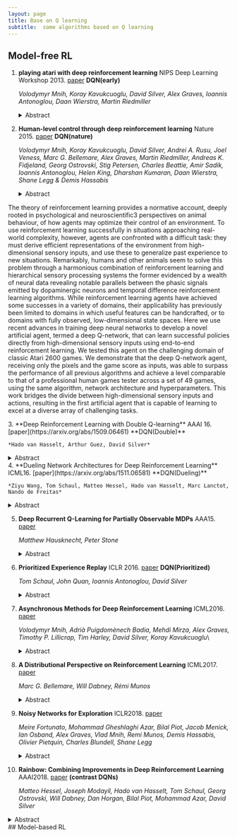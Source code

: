 ```yaml
---
layout: page
title: Base on Q learning
subtitle:  some algorithms based on Q learning
---
```

## Model-free RL
1. **playing atari with deep reinforcement learning** NIPS Deep Learning Workshop 2013. [paper](https://arxiv.org/abs/1312.5602) **DQN(early)**

    *Volodymyr Mnih, Koray Kavukcuoglu, David Silver, Alex Graves, Ioannis Antonoglou, Daan Wierstra, Martin Riedmiller*

   <details>
   <summary> Abstract </summary>
   We present the first deep learning model to successfully learn control policies directly from high-dimensional sensory input using reinforcement learning. The model is a      convolutional neural network, trained with a variant of Q-learning, whose input is raw pixels and whose output is a value function estimating future rewards. We apply our          method to seven Atari 2600 games from the Arcade Learning Environment, with no adjustment of the architecture or learning algorithm. We find that it outperforms all             previous       approaches on six of the games and surpasses a human expert on three of them.
   </details>

2. **Human-level control through deep reinforcement learning** Nature 2015. [paper](https://www.nature.com/articles/nature14236) **DQN(nature)**

    *Volodymyr Mnih, Koray Kavukcuoglu, David Silver, Andrei A. Rusu, Joel Veness, Marc G. Bellemare, Alex Graves, Martin Riedmiller, Andreas K. Fidjeland, Georg Ostrovski, Stig Petersen, Charles Beattie, Amir Sadik, Ioannis Antonoglou, Helen King, Dharshan Kumaran, Daan Wierstra, Shane Legg & Demis Hassabis*
    
   <details>
   <summary> Abstract </summary>
  The theory of reinforcement learning provides a normative account, deeply rooted in psychological and neuroscientific3 perspectives on animal behaviour, of how agents may optimize their control of an environment. To use reinforcement learning successfully in situations approaching real-world complexity, however, agents are confronted with a difficult task: they must derive efficient representations of the environment from high-dimensional sensory inputs, and use these to generalize past experience to new situations. Remarkably, humans and other animals seem to solve this problem through a harmonious combination of reinforcement learning and hierarchical sensory processing systems the former evidenced by a wealth of neural data revealing notable parallels between the phasic signals emitted by dopaminergic neurons and temporal difference reinforcement learning algorithms. While reinforcement learning agents have achieved some successes in a variety of domains, their applicability has previously been limited to domains in which useful features can be handcrafted, or to domains with fully observed, low-dimensional state spaces. Here we use recent advances in training deep neural networks to develop a novel artificial agent, termed a deep Q-network, that can learn successful policies directly from high-dimensional sensory inputs using end-to-end reinforcement learning. We tested this agent on the challenging domain of classic Atari 2600 games. We demonstrate that the deep Q-network agent, receiving only the pixels and the game score as inputs, was able to surpass the performance of all previous algorithms and achieve a level comparable to that of a professional human games tester across a set of 49 games, using the same algorithm, network architecture and hyperparameters. This work bridges the divide between high-dimensional sensory inputs and actions, resulting in the first artificial agent that is capable of learning to excel at a diverse array of challenging tasks.
   </details>
3. **Deep Reinforcement Learning with Double Q-learning** AAAI 16. [paper](https://arxiv.org/abs/1509.06461) **DQN(Double)**

    *Hado van Hasselt, Arthur Guez, David Silver*
    
   <details>
   <summary> Abstract </summary>
   We present the first deep learning model to successfully learn control policies directly from high-dimensional sensory input using reinforcement learning. The model is a      convolutional neural network, trained with a variant of Q-learning, whose input is raw pixels and whose output is a value function estimating future rewards. We apply our          method to seven Atari 2600 games from the Arcade Learning Environment, with no adjustment of the architecture or learning algorithm. We find that it outperforms all             previous       approaches on six of the games and surpasses a human expert on three of them.
   </details>
4. **Dueling Network Architectures for Deep Reinforcement Learning** ICML16. [paper](https://arxiv.org/abs/1511.06581) **DQN(Dueling)**

    *Ziyu Wang, Tom Schaul, Matteo Hessel, Hado van Hasselt, Marc Lanctot, Nando de Freitas*
    
   <details>
   <summary> Abstract </summary>
   We present the first deep learning model to successfully learn control policies directly from high-dimensional sensory input using reinforcement learning. The model is a      convolutional neural network, trained with a variant of Q-learning, whose input is raw pixels and whose output is a value function estimating future rewards. We apply our          method to seven Atari 2600 games from the Arcade Learning Environment, with no adjustment of the architecture or learning algorithm. We find that it outperforms all             previous       approaches on six of the games and surpasses a human expert on three of them.
   </details>

5. **Deep Recurrent Q-Learning for Partially Observable MDPs** AAA15. [paper](https://arxiv.org/abs/1507.06527)

    *Matthew Hausknecht, Peter Stone*
    
   <details>
   <summary> Abstract </summary>
   We present the first deep learning model to successfully learn control policies directly from high-dimensional sensory input using reinforcement learning. The model is a      convolutional neural network, trained with a variant of Q-learning, whose input is raw pixels and whose output is a value function estimating future rewards. We apply our          method to seven Atari 2600 games from the Arcade Learning Environment, with no adjustment of the architecture or learning algorithm. We find that it outperforms all             previous       approaches on six of the games and surpasses a human expert on three of them.
   </details>
    
6. **Prioritized Experience Replay** ICLR 2016. [paper](https://arxiv.org/abs/1511.05952) **DQN(Prioritized)**

    *Tom Schaul, John Quan, Ioannis Antonoglou, David Silver*

   <details>
   <summary> Abstract </summary>
   We present the first deep learning model to successfully learn control policies directly from high-dimensional sensory input using reinforcement learning. The model is a      convolutional neural network, trained with a variant of Q-learning, whose input is raw pixels and whose output is a value function estimating future rewards. We apply our          method to seven Atari 2600 games from the Arcade Learning Environment, with no adjustment of the architecture or learning algorithm. We find that it outperforms all             previous       approaches on six of the games and surpasses a human expert on three of them.
   </details>
 
7. **Asynchronous Methods for Deep Reinforcement Learning** ICML2016. [paper](https://arxiv.org/abs/1602.01783)

    *Volodymyr Mnih, Adrià Puigdomènech Badia, Mehdi Mirza, Alex Graves, Timothy P. Lillicrap, Tim Harley, David Silver, Koray Kavukcuoglu*\
    
   <details>
   <summary> Abstract </summary>
   We present the first deep learning model to successfully learn control policies directly from high-dimensional sensory input using reinforcement learning. The model is a      convolutional neural network, trained with a variant of Q-learning, whose input is raw pixels and whose output is a value function estimating future rewards. We apply our          method to seven Atari 2600 games from the Arcade Learning Environment, with no adjustment of the architecture or learning algorithm. We find that it outperforms all             previous       approaches on six of the games and surpasses a human expert on three of them.
   </details>
    
8. **A Distributional Perspective on Reinforcement Learning** ICML2017. [paper](https://arxiv.org/abs/1707.06887)
    
    *Marc G. Bellemare, Will Dabney, Rémi Munos*
    
   <details>
   <summary> Abstract </summary>
   We present the first deep learning model to successfully learn control policies directly from high-dimensional sensory input using reinforcement learning. The model is a      convolutional neural network, trained with a variant of Q-learning, whose input is raw pixels and whose output is a value function estimating future rewards. We apply our          method to seven Atari 2600 games from the Arcade Learning Environment, with no adjustment of the architecture or learning algorithm. We find that it outperforms all             previous       approaches on six of the games and surpasses a human expert on three of them.
   </details>

9. **Noisy Networks for Exploration** ICLR2018. [paper](https://arxiv.org/abs/1706.10295)

    *Meire Fortunato, Mohammad Gheshlaghi Azar, Bilal Piot, Jacob Menick, Ian Osband, Alex Graves, Vlad Mnih, Remi Munos, Demis Hassabis, Olivier Pietquin, Charles Blundell, Shane Legg*

   <details>
   <summary> Abstract </summary>
   We present the first deep learning model to successfully learn control policies directly from high-dimensional sensory input using reinforcement learning. The model is a      convolutional neural network, trained with a variant of Q-learning, whose input is raw pixels and whose output is a value function estimating future rewards. We apply our          method to seven Atari 2600 games from the Arcade Learning Environment, with no adjustment of the architecture or learning algorithm. We find that it outperforms all             previous       approaches on six of the games and surpasses a human expert on three of them.
   </details>
10. **Rainbow: Combining Improvements in Deep Reinforcement Learning** AAAI2018. [paper](https://arxiv.org/abs/1710.02298) **(contrast DQNs)**

    *Matteo Hessel, Joseph Modayil, Hado van Hasselt, Tom Schaul, Georg Ostrovski, Will Dabney, Dan Horgan, Bilal Piot, Mohammad Azar, David Silver*

   <details>
   <summary> Abstract </summary>
   We present the first deep learning model to successfully learn control policies directly from high-dimensional sensory input using reinforcement learning. The model is a      convolutional neural network, trained with a variant of Q-learning, whose input is raw pixels and whose output is a value function estimating future rewards. We apply our          method to seven Atari 2600 games from the Arcade Learning Environment, with no adjustment of the architecture or learning algorithm. We find that it outperforms all             previous       approaches on six of the games and surpasses a human expert on three of them.
   </details>
## Model-based RL
